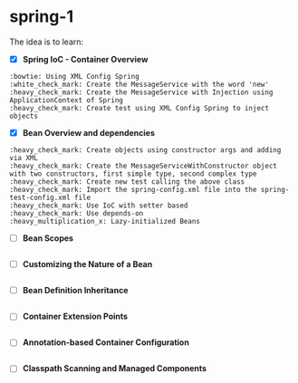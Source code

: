 # spring-1

The idea is to learn:

 - [x] **Spring IoC - Container Overview**
 ```
 :bowtie: Using XML Config Spring
 :white_check_mark: Create the MessageService with the word 'new'
 :heavy_check_mark: Create the MessageService with Injection using ApplicationContext of Spring
 :heavy_check_mark: Create test using XML Config Spring to inject objects
 ```
 - [x] **Bean Overview and dependencies**
 ```
 :heavy_check_mark: Create objects using constructor args and adding via XML
 :heavy_check_mark: Create the MessageServiceWithConstructor object with two constructors, first simple type, second complex type
 :heavy_check_mark: Create new test calling the above class
 :heavy_check_mark: Import the spring-config.xml file into the spring-test-config.xml file
 :heavy_check_mark: Use IoC with setter based
 :heavy_check_mark: Use depends-on
 :heavy_multiplication_x: Lazy-initialized Beans
 ```
 - [ ] **Bean Scopes**
 ```

  ```
 - [ ] **Customizing the Nature of a Bean**
 ```

  ```
 - [ ] **Bean Definition Inheritance**
 ```

  ```
 - [ ] **Container Extension Points**
 ```

  ```
 - [ ] **Annotation-based Container Configuration**
```

 ```
 - [ ] **Classpath Scanning and Managed Components**
